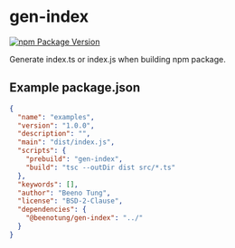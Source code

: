 # gen-index
[![npm Package Version](https://img.shields.io/npm/v/@beenotung/gen-index.svg?maxAge=2592000)](https://www.npmjs.com/package/@beenotung/gen-index)

Generate index.ts or index.js when building npm package.

## Example package.json
```json
{
  "name": "examples",
  "version": "1.0.0",
  "description": "",
  "main": "dist/index.js",
  "scripts": {
    "prebuild": "gen-index",
    "build": "tsc --outDir dist src/*.ts"
  },
  "keywords": [],
  "author": "Beeno Tung",
  "license": "BSD-2-Clause",
  "dependencies": {
    "@beenotung/gen-index": "../"
  }
}
```